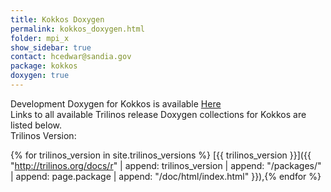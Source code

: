 ```yaml
---
title: Kokkos Doxygen
permalink: kokkos_doxygen.html
folder: mpi_x
show_sidebar: true
contact: hcedwar@sandia.gov
package: kokkos
doxygen: true
---
```


Development Doxygen for Kokkos is available [Here](http://trilinos.org/docs/dev/packages/kokkos/doc/html/index.html)  
Links to all available Trilinos release Doxygen collections for Kokkos are listed below.  
Trilinos Version:

{% for trilinos_version in site.trilinos_versions %}
[{{ trilinos_version }}]({{ "http://trilinos.org/docs/r" | append: trilinos_version | append: "/packages/" | append: page.package | append: "/doc/html/index.html" }}),{% endfor %}
